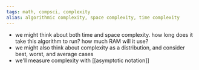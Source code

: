 ```yaml
---
tags: math, compsci, complexity
alias: algorithmic complexity, space complexity, time complexity
---
```


- we might think about both time and space complexity. how long does it take this algorithm to run? how much RAM will it use?
- we might also think about complexity as a distribution, and consider best, worst, and average cases
- we'll measure complexity with [[asymptotic notation]]